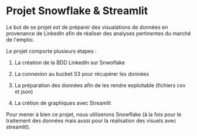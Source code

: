 # Projet Snowflake & Streamlit

Le but de se projet est de préparer des visualations de données en provenance de LinkedIn afin de réaliser des analyses pertinentes du marché de l'emploi.

Le projet comporte plusieurs étapes :

1. La création de la BDD LinkedIn sur Snwoflake

2. La connexion au bucket S3 pour récupérer les données

3. La préparation des données afin de les rendre exploitable (fichiers csv et json)

4. La crétion de graphiques avec Streamlit

Pour mener à bien ce projet, nous utiliserons Snowflake (à la fois pour le traitement des données mais aussi pour la réalisation des visuels avec streamlit).
